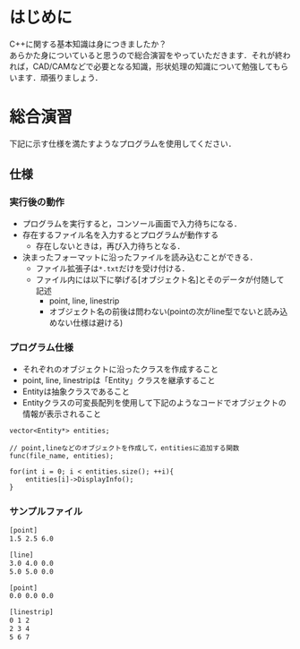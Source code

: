 # はじめに
C++に関する基本知識は身につきましたか？  
あらかた身についていると思うので総合演習をやっていただきます．それが終われば，CAD/CAMなどで必要となる知識，形状処理の知識について勉強してもらいます．頑張りましょう．  

# 総合演習
下記に示す仕様を満たすようなプログラムを使用してください．

## 仕様
### 実行後の動作
- プログラムを実行すると，コンソール画面で入力待ちになる．
- 存在するファイル名を入力するとプログラムが動作する
	- 存在しないときは，再び入力待ちとなる．
- 決まったフォーマットに沿ったファイルを読み込むことができる．
	- ファイル拡張子は`*.txt`だけを受け付ける．
	- ファイル内には以下に挙げる[オブジェクト名]とそのデータが付随して記述
		- point, line, linestrip
		- オブジェクト名の前後は問わない(pointの次がline型でないと読み込めない仕様は避ける)

### プログラム仕様
- それぞれのオブジェクトに沿ったクラスを作成すること
- point, line, linestripは「Entity」クラスを継承すること
- Entityは抽象クラスであること
- Entityクラスの可変長配列を使用して下記のようなコードでオブジェクトの情報が表示されること

```
vector<Entity*> entities;

// point,lineなどのオブジェクトを作成して，entitiesに追加する関数
func(file_name, entities);

for(int i = 0; i < entities.size(); ++i){
	entities[i]->DisplayInfo();
}

```

### サンプルファイル
```entity.txt
[point]
1.5 2.5 6.0

[line]
3.0 4.0 0.0
5.0 5.0 0.0

[point]
0.0 0.0 0.0

[linestrip]
0 1 2
2 3 4
5 6 7
```
